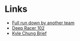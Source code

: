 # **Links**
- [Full run down by another team][1]
- [Deep Racer 102][2]
- [Kyle Chung Brief][3]



[1]: https://github.com/MatthewSuntup/DeepRacer
[2]: https://github.com/scottpletcher/deepracer/blob/master/assets/AWS%20Summit%20ATL%20-%20Deepracer.pdf
[3]: https://everdark.github.io/k9/projects/deepracer_2020/deepracer_2020.html